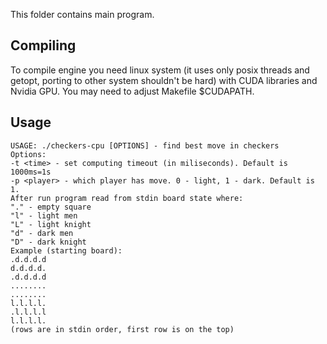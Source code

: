 This folder contains main program.

Compiling
---
To compile engine you need linux system (it uses only posix threads and getopt, porting to other system shouldn't be hard) with CUDA libraries and Nvidia GPU. You may need to adjust Makefile $CUDAPATH.

Usage
---
```
USAGE: ./checkers-cpu [OPTIONS] - find best move in checkers
Options:
-t <time> - set computing timeout (in miliseconds). Default is 1000ms=1s
-p <player> - which player has move. 0 - light, 1 - dark. Default is 1.
After run program read from stdin board state where:
"." - empty square
"l" - light men
"L" - light knight
"d" - dark men
"D" - dark knight
Example (starting board):
.d.d.d.d
d.d.d.d.
.d.d.d.d
........
........
l.l.l.l.
.l.l.l.l
l.l.l.l.
(rows are in stdin order, first row is on the top)
```